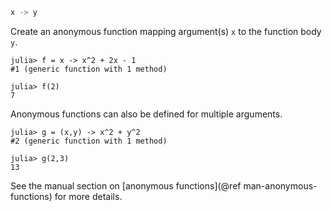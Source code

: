```julia
x -> y
```

Create an anonymous function mapping argument(s) `x` to the function body `y`.

```jldoctest
julia> f = x -> x^2 + 2x - 1
#1 (generic function with 1 method)

julia> f(2)
7
```

Anonymous functions can also be defined for multiple arguments.

```jldoctest
julia> g = (x,y) -> x^2 + y^2
#2 (generic function with 1 method)

julia> g(2,3)
13
```

See the manual section on [anonymous functions](@ref man-anonymous-functions) for more details.
